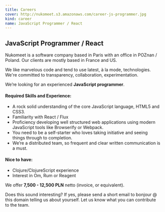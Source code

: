 ```yaml
---
title: Careers 
cover: http://nukomeet.s3.amazonaws.com/career-js-programmer.jpg 
kind: career
name: JavaScript Programmer / React
---
```

## JavaScript Programmer / React

Nukomeet is a software company based in Paris with an office in POZnan / Poland. Our clients are mostly based in France and US. 

We like marvelous code and tend to use latest, à la mode, technologies. We're committed to transparency, collaboration, experimentation.

We’re looking for an experienced **JavaScript programmer**.

#### Required Skills and Experience:

* A rock solid understanding of the core JavaScript language, HTML5 and CSS3.
* Familiarity with React / Flux
* Proficiency developing well structured web applications using modern JavaScript tools like Browserify or Webpack.
* You need to be a self-starter who loves taking initiative and seeing things through to completion.
* We’re a distributed team, so frequent and clear written communication is a must.

#### Nice to have:

* Clojure/ClojureScript experience 
* Interest in Om, Rum or Reagent 

We offer **7,500 - 12,500 PLN** netto (invoice, or equivalent).

Does this sound interesting? If yes, please send a short email to bonjour @ this domain telling us about yourself. Let us know what you can contribute to the team.
